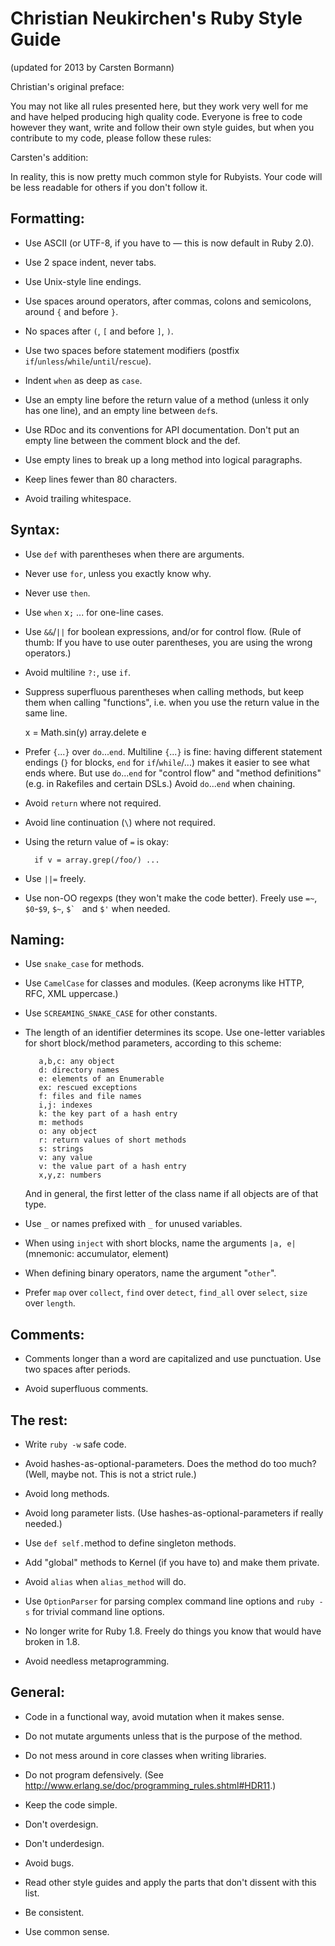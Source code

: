 # Christian Neukirchen's Ruby Style Guide

(updated for 2013 by Carsten Bormann)

Christian's original preface:

You may not like all rules presented here, but they work very well for
me and have helped producing high quality code.  Everyone is free to
code however they want, write and follow their own style guides, but
when you contribute to my code, please follow these rules:

Carsten's addition:

In reality, this is now pretty much common style for Rubyists.
Your code will be less readable for others if you don't follow it.

## Formatting:

* Use ASCII (or UTF-8, if you have to — this is now default in Ruby 2.0).

* Use 2 space indent, never tabs.

* Use Unix-style line endings.

* Use spaces around operators, after commas, colons and semicolons,
  around `{` and before `}`.

* No spaces after `(`, `[` and before `]`, `)`.

* Use two spaces before statement modifiers (postfix
  `if`/`unless`/`while`/`until`/`rescue`).

* Indent `when` as deep as `case`.

* Use an empty line before the return value of a method (unless it
  only has one line), and an empty line between `def`s.

* Use RDoc and its conventions for API documentation.  Don't put an
  empty line between the comment block and the def.

* Use empty lines to break up a long method into logical paragraphs.

* Keep lines fewer than 80 characters.

* Avoid trailing whitespace.


## Syntax:

* Use `def` with parentheses when there are arguments.

* Never use `for`, unless you exactly know why.

* Never use `then`.

* Use `when` x`;` ... for one-line cases.

* Use `&&`/`||` for boolean expressions, and/or for control flow.  (Rule
  of thumb: If you have to use outer parentheses, you are using the
  wrong operators.)

* Avoid multiline `?:`, use `if`.

* Suppress superfluous parentheses when calling methods, but keep them
  when calling "functions", i.e. when you use the return value in the
  same line.

    x = Math.sin(y)
    array.delete e

* Prefer `{`...`}` over `do`...`end`.  Multiline `{`...`}` is fine: having
  different statement endings (`}` for blocks, `end` for `if`/`while`/...)
  makes it easier to see what ends where.  But use `do`...`end` for
  "control flow" and "method definitions" (e.g. in Rakefiles and
  certain DSLs.)  Avoid `do`...`end` when chaining.

* Avoid `return` where not required.

* Avoid line continuation (`\`) where not required.

* Using the return value of `=` is okay:

        if v = array.grep(/foo/) ...

* Use `||=` freely.

* Use non-OO regexps (they won't make the code better).  Freely use
  `=~`, `$0`-`$9`, `$~`, ``$` `` and `$'` when needed.


## Naming:

* Use `snake_case` for methods.

* Use `CamelCase` for classes and modules.  (Keep acronyms like HTTP,
  RFC, XML uppercase.)

* Use `SCREAMING_SNAKE_CASE` for other constants.

* The length of an identifier determines its scope.  Use one-letter
  variables for short block/method parameters, according to this
  scheme:

         a,b,c: any object
         d: directory names
         e: elements of an Enumerable
         ex: rescued exceptions
         f: files and file names
         i,j: indexes
         k: the key part of a hash entry
         m: methods
         o: any object
         r: return values of short methods
         s: strings
         v: any value
         v: the value part of a hash entry
         x,y,z: numbers

  And in general, the first letter of the class name if all objects
  are of that type.

* Use `_` or names prefixed with `_` for unused variables.

* When using `inject` with short blocks, name the arguments `|a, e|`
  (mnemonic: accumulator, element)

* When defining binary operators, name the argument "`other`".

* Prefer `map` over `collect`, `find` over `detect`, `find_all` over `select`,
  `size` over `length`.


## Comments:

* Comments longer than a word are capitalized and use punctuation.
  Use two spaces after periods.

* Avoid superfluous comments.


## The rest:

* Write `ruby -w` safe code.

* Avoid hashes-as-optional-parameters.  Does the method do too much?
  (Well, maybe not.  This is not a strict rule.)

* Avoid long methods.

* Avoid long parameter lists.
  (Use hashes-as-optional-parameters if really needed.)

* Use `def self.`method to define singleton methods.

* Add "global" methods to Kernel (if you have to) and make them private.

* Avoid `alias` when `alias_method` will do.

* Use `OptionParser` for parsing complex command line options and
  `ruby -s` for trivial command line options.

* No longer write for Ruby 1.8.
  Freely do things you know that would have broken in 1.8.

* Avoid needless metaprogramming.


## General:

* Code in a functional way, avoid mutation when it makes sense.

* Do not mutate arguments unless that is the purpose of the method.

* Do not mess around in core classes when writing libraries.

* Do not program defensively.
  (See http://www.erlang.se/doc/programming_rules.shtml#HDR11.)

* Keep the code simple.

* Don't overdesign.

* Don't underdesign.

* Avoid bugs.

* Read other style guides and apply the parts that don't dissent with
  this list.

* Be consistent.

* Use common sense.
